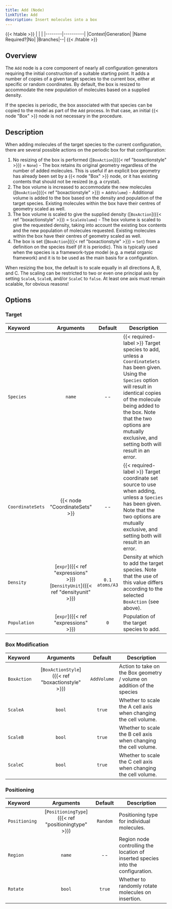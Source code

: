 ```yaml
---
title: Add (Node)
linkTitle: Add
description: Insert molecules into a box
---
```


{{< htable >}}
| | |
|--------|----------|
|Context|Generation|
|Name Required?|No|
|Branches|--|
{{< /htable >}}

## Overview

The `Add` node is a core component of nearly all configuration generators requiring the initial construction of a suitable starting point. It adds a number of copies of a given target species to the current box, either at specific or random coordinates. By default, the box is resized to accommodate the new population of molecules based on a supplied density.

If the species is periodic, the box associated with that species can be copied to the model as part of the `Add` process. In that case, an initial {{< node "Box" >}} node is not necessary in the procedure.

## Description

When adding molecules of the target species to the current configuration, there are several possible actions on the periodic box for that configuration:

1. No resizing of the box is performed ([`BoxAction`]({{< ref "boxactionstyle" >}}) = `None`) - The box retains its original geometry regardless of the number of added molecules. This is useful if an explicit box geometry has already been set by a {{< node "Box" >}} node, or it has existing contents that should not be resized (e.g. a crystal).
2. The box volume is increased to accommodate the new molecules ([`BoxAction`]({{< ref "boxactionstyle" >}}) = `AddVolume`) - Additional volume is added to the box based on the density and population of the target species. Existing molecules within the box have their centres of geometry scaled as well.
3. The box volume is scaled to give the supplied density ([`BoxAction`]({{< ref "boxactionstyle" >}}) = `ScaleVolume`) - The box volume is scaled to give the requested density, taking into account the existing box contents and the new population of molecules requested. Existing molecules within the box have their centres of geometry scaled as well.
4. The box is set ([`BoxAction`]({{< ref "boxactionstyle" >}}) = `Set`) from a definition on the species itself (if it is periodic). This is typically used when the species is a framework-type model (e.g. a metal organic framework) and it is to be used as the main basis for a configuration.

When resizing the box, the default is to scale equally in all directions A, B, and C. The scaling can be restricted to two or even one principal axis by setting `ScaleA`, `ScaleB`, and/or `ScaleC` to `false`. At least one axis must remain scalable, for obvious reasons!

## Options

### Target

|Keyword|Arguments|Default|Description|
|:------|:--:|:-----:|-----------|
|`Species`|`name`|--|{{< required-label >}} Target species to add, unless a `CoordinateSets` has been given. Using the `Species` option will result in identical copies of the molecule being added to the box. Note that the two options are mutually exclusive, and setting both will result in an error.|
|`CoordinateSets`|{{< node "CoordinateSets" >}}|--|{{< required-label >}} Target coordinate set source to use when adding, unless a `Species` has been given. Note that the two options are mutually exclusive, and setting both will result in an error.|
|`Density`|[`expr`]({{< ref "expressions" >}})<br/>[`DensityUnit`]({{< ref "densityunit" >}})|`0.1 atoms/A3`|Density at which to add the target species. Note that the use of this value differs according to the selected `BoxAction` (see above).|
|`Population`|[`expr`]({{< ref "expressions" >}})|`0`|Population of the target species to add.|

### Box Modification

|Keyword|Arguments|Default|Description|
|:------|:--:|:-----:|-----------|
|`BoxAction`|[`BoxActionStyle`]({{< ref "boxactionstyle" >}})|`AddVolume`|Action to take on the Box geometry / volume on addition of the species|
|`ScaleA`|`bool`|`true`|Whether to scale the A cell axis when changing the cell volume.|
|`ScaleB`|`bool`|`true`|Whether to scale the B cell axis when changing the cell volume.|
|`ScaleC`|`bool`|`true`|Whether to scale the C cell axis when changing the cell volume.|

### Positioning

|Keyword|Arguments|Default|Description|
|:------|:--:|:-----:|-----------|
|`Positioning`|[`PositioningType`]({{< ref "positioningtype" >}})|`Random`|Positioning type for individual molecules.|
|`Region`|`name`|--|Region node controlling the location of inserted species into the configuration.|
|`Rotate`|`bool`|`true`|Whether to randomly rotate molecules on insertion.|
